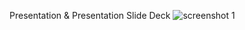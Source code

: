 Presentation & Presentation Slide Deck
![screenshot 1](https://cloud.githubusercontent.com/assets/16803776/14856372/62076fc6-0c5d-11e6-8422-96c744cee9a6.png)
